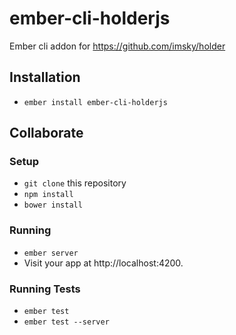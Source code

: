 # ember-cli-holderjs 

Ember cli addon for https://github.com/imsky/holder

## Installation

* `ember install ember-cli-holderjs`

## Collaborate

### Setup
* `git clone` this repository
* `npm install`
* `bower install`

### Running

* `ember server`
* Visit your app at http://localhost:4200.

### Running Tests

* `ember test`
* `ember test --server`
